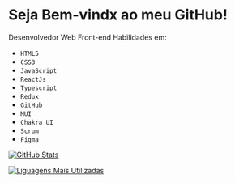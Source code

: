 # Seja Bem-vindx ao meu GitHub!
Desenvolvedor Web Front-end
Habilidades em: 
- `HTML5` 
- `CSS3` 
- `JavaScript`
- `ReactJs`
- `Typescript`
- `Redux`
- `GitHub`
- `MUI`
- `Chakra UI`
- `Scrum`
- `Figma`

[![GitHub Stats](https://github-readme-stats.vercel.app/api?username=GuiCoutoSt)](https://github.com/anuraghazra/github-readme-stats)

[![Liguagens Mais Utilizadas](https://github-readme-stats.vercel.app/api/top-langs/?username=GuiCoutoSt)](https://github.com/anuraghazra/github-readme-stats)
